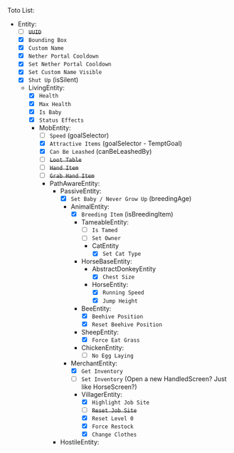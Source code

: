 Toto List:
- Entity:
  - [ ] ~~`UUID`~~
  - [X] `Bounding Box`
  - [X] `Custom Name`
  - [X] `Nether Portal Cooldown`
  - [X] `Set Nether Portal Cooldown`
  - [X] `Set Custom Name Visible`
  - [X] `Shut Up` (isSilent)
  - LivingEntity:
    - [X] `Health`
    - [X] `Max Health`
    - [X] `Is Baby`
    - [X] `Status Effects`
    - MobEntity:
      - [ ] `Speed` (goalSelector)
      - [X] `Attractive Items` (goalSelector - TemptGoal)
      - [X] `Can Be Leashed` (canBeLeashedBy)
      - [ ] ~~`Loot Table`~~
      - [ ] ~~`Hand Item`~~
      - [ ] ~~`Grab Hand Item`~~
      - PathAwareEntity:
        - PassiveEntity:
          - [X] `Set Baby / Never Grow Up` (breedingAge)
          - AnimalEntity:
            - [X] `Breeding Item` (isBreedingItem)
            - TameableEntity:
              - [ ] `Is Tamed`
              - [ ] `Set Owner`
              - CatEntity
                - [X] `Set Cat Type`
            - HorseBaseEntity:
              - AbstractDonkeyEntity
                - [X] `Chest Size`
              - HorseEntity:
                - [X] `Running Speed`
                - [X] `Jump Height`
            - BeeEntity:
              - [X] `Beehive Position`
              - [X] `Reset Beehive Position`
            - SheepEntity:
              - [X] `Force Eat Grass`
            - ChickenEntity:
              - [ ] `No Egg Laying`
          - MerchantEntity:
            - [X] `Get Inventory`
            - [ ] `Set Inventory` (Open a new HandledScreen? Just like HorseScreen?)
            - VillagerEntity:
              - [X] `Highlight Job Site`
              - [ ] ~~`Reset Job Site`~~
              - [X] `Reset Level 0`
              - [X] `Force Restock`
              - [X] `Change Clothes`
        - HostileEntity:
